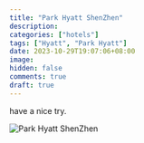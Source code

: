 ```yaml
---
title: "Park Hyatt ShenZhen"
description:
categories: ["hotels"]
tags: ["Hyatt", "Park Hyatt"]
date: 2023-10-29T19:07:06+08:00
image:
hidden: false
comments: true
draft: true
---
```


have a nice try.

![Park Hyatt ShenZhen](//static.fatesinger.com/2023/10/orn0qzjntebzsevx.jpg)

